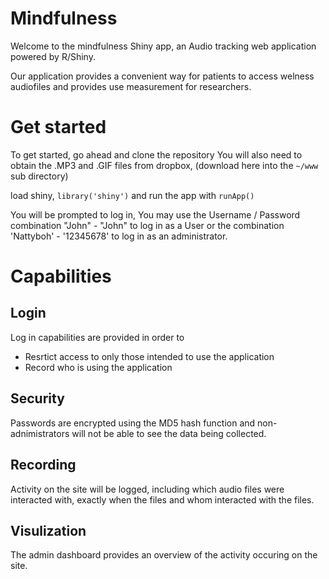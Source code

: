# Mindfulness

Welcome to the mindfulness Shiny app, an Audio tracking web application powered by R/Shiny. 

Our application provides a convenient way for patients to access welness audiofiles and provides use measurement for researchers. 

# Get started

To get started, go ahead and clone the repository
You will also need to obtain the .MP3 and .GIF files from dropbox, (download here into the `~/www` sub directory)

load shiny, `library('shiny')` and run the app with `runApp()`

You will be prompted to log in,
You may use the Username / Password combination "John" - "John" to log in as a User or the combination 'Nattyboh' - '12345678' to log in as an administrator. 

# Capabilities 

## Login

Log in capabilities are provided in order to
* Resrtict access to only those intended to use the application
* Record who is using the application

## Security

Passwords are encrypted using the MD5 hash function and non-adnimistrators will not be able to see the data being collected.

## Recording

Activity on the site will be logged, including which audio files were interacted with, exactly when the files and whom interacted with the files.

## Visulization

The admin dashboard provides an overview of the activity occuring on the site.



